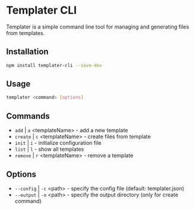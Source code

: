 # Templater CLI
Templater is a simple command line tool for managing and generating files from templates.

## Installation
```bash
npm install templater-cli --save-dev
```

## Usage
```bash
templater <command> [options]
```

## Commands
- `add` | `a` \<templateName> - add a new template
- `create` | `c` \<templateName> - create files from template
- `init` | `i` - initialize configuration file
- `list` | `l` - show all templates
- `remove` | `r` \<templateName> - remove a template

## Options
- `--config` | `-c` \<path> - specify the config file (default: templater.json)
- `--output` | `-o` \<path> - specify the output directory (only for create command)
